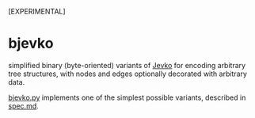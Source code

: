 [EXPERIMENTAL]

# bjevko

simplified binary (byte-oriented) variants of [Jevko](https://jevko.org) for encoding arbitrary tree structures, with nodes and edges optionally decorated with arbitrary data.

[bjevko.py](bjevko.py) implements one of the simplest possible variants, described in [spec.md](spec.md).